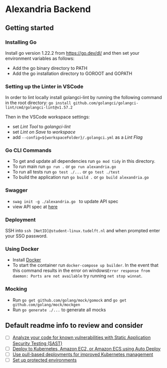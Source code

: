 # Alexandria Backend

## Getting started

### Installing Go

Install go version 1.22.2 from https://go.dev/dl/ and then set your environment variables as follows:

- Add the go binary directory to PATH
- Add the go installation directory to GOROOT and GOPATH

### Setting up the Linter in VSCode

In order to lint locally install golangci-lint by running the following command in the root directory:
`go install github.com/golangci/golangci-lint/cmd/golangci-lint@v1.57.2`

Then in the VSCode workspace settings:

- set _Lint Tool_ to _golangci-lint_
- set _Lint on Save_ to _workspace_
- add `--config=${workspaceFolder}/.golangci.yml` as a _Lint Flag_

### Go CLI Commands

- To get and update all dependencies run `go mod tidy` in this directory.
- To run main run `go run .` or `go run alexandria.go`
- To run all tests run `go test ./...` or `go test ./test`
- To build the application run `go build .` or `go build alexandria.go`

### Swagger

- `swag init -g ./alexandria.go ` to update API spec
- view API spec at [here](http://localhost:8080/swagger/index.html)

### Deployment

SSH into `ssh [NetID]@student-linux.tudelft.nl` and when prompted enter your SSO password.

### Using Docker

- Install [Docker](https://www.docker.com/products/docker-desktop/)
- To start the container run `docker-compose up builder`. In the event that this command results in the error on windows`Error response from daemon: Ports are not available` try running `net stop winnat`.

### Mocking

- Run `go get github.com/golang/mock/gomock` and `go get github.com/golang/mock/mockgen`
- Run `go generate ./...` to generate all mocks

## Default readme info to review and consider

- [ ] [Analyze your code for known vulnerabilities with Static Application Security Testing (SAST)](https://docs.gitlab.com/ee/user/application_security/sast/)
- [ ] [Deploy to Kubernetes, Amazon EC2, or Amazon ECS using Auto Deploy](https://docs.gitlab.com/ee/topics/autodevops/requirements.html)
- [ ] [Use pull-based deployments for improved Kubernetes management](https://docs.gitlab.com/ee/user/clusters/agent/)
- [ ] [Set up protected environments](https://docs.gitlab.com/ee/ci/environments/protected_environments.html)
